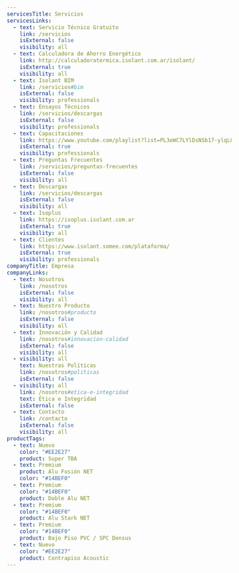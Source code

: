 ```yaml
---
servicesTitle: Servicios
servicesLinks:
  - text: Servicio Técnico Gratuito
    link: /servicios
    isExternal: false
    visibility: all
  - text: Calculadora de Ahorro Energético
    link: http://calculadoratermica.isolant.com.ar/isolant/
    isExternal: true
    visibility: all
  - text: Isolant BIM
    link: /servicios#bim
    isExternal: false
    visibility: professionals
  - text: Ensayos Técnicos
    link: /servicios/descargas
    isExternal: false
    visibility: professionals
  - text: Capacitaciones
    link: https://www.youtube.com/playlist?list=PL3eWC7LYlDsNSb17-ylqL8UFfk5DJu1Ft
    isExternal: true
    visibility: professionals
  - text: Preguntas Frecuentes
    link: /servicios/preguntas-frecuentes
    isExternal: false
    visibility: all
  - text: Descargas
    link: /servicios/descargas
    isExternal: false
    visibility: all
  - text: Isoplus
    link: https://isoplus.isolant.com.ar
    isExternal: true
    visibility: all
  - text: Clientes
    link: https://www.isolant.somee.com/plataforma/
    isExternal: true
    visibility: professionals
companyTitle: Empresa
companyLinks:
  - text: Nosotros
    link: /nosotros
    isExternal: false
    visibility: all
  - text: Nuestro Producto
    link: /nosotros#producto
    isExternal: false
    visibility: all
  - text: Innovación y Calidad
    link: /nosotros#innovacion-calidad
    isExternal: false
    visibility: all
  - visibility: all
    text: Nuestras Políticas
    link: /nosotros#politicas
    isExternal: false
  - visibility: all
    link: /nosotros#etica-e-integridad
    text: Ética e Integridad
    isExternal: false
  - text: Contacto
    link: /contacto
    isExternal: false
    visibility: all
productTags:
  - text: Nuevo
    color: "#EE2E27"
    product: Super TBA
  - text: Premium
    product: Alu Fusión NET
    color: "#14BEF0"
  - text: Premium
    color: "#14BEF0"
    product: Doble Alu NET
  - text: Premium
    color: "#14BEF0"
    product: Alu Stark NET
  - text: Premium
    color: "#14BEF0"
    product: Bajo Piso PVC / SPC Densus
  - text: Nuevo
    color: "#EE2E27"
    product: Contrapiso Acoustic
---
```

